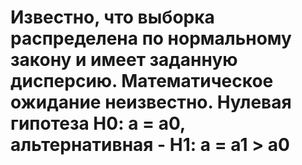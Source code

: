 # Известно, что выборка распределена по нормальному закону и имеет заданную дисперсию. Математическое ожидание неизвестно. Нулевая гипотеза H0: a = a0, альтернативная - H1: a = a1 > a0
